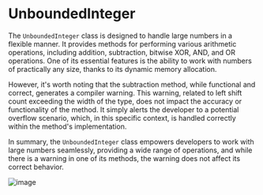 # UnboundedInteger

The `UnboundedInteger` class is designed to handle large numbers in a flexible manner. It provides methods for performing various arithmetic operations, including addition, subtraction, bitwise XOR, AND, and OR operations. One of its essential features is the ability to work with numbers of practically any size, thanks to its dynamic memory allocation.

However, it's worth noting that the subtraction method, while functional and correct, generates a compiler warning. This warning, related to left shift count exceeding the width of the type, does not impact the accuracy or functionality of the method. It simply alerts the developer to a potential overflow scenario, which, in this specific context, is handled correctly within the method's implementation.

In summary, the `UnboundedInteger` class empowers developers to work with large numbers seamlessly, providing a wide range of operations, and while there is a warning in one of its methods, the warning does not affect its correct behavior.

![image](https://github.com/VolodymyrNakonechnyi/UnboundedInteger/assets/146861887/5af6f7f3-2fe5-46e3-a487-5f9994e76d55)

